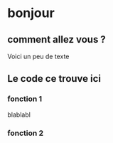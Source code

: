 # bonjour
## comment allez vous ? 
Voici un peu de texte

## Le code ce trouve ici
### fonction 1
blablabl
### fonction 2
